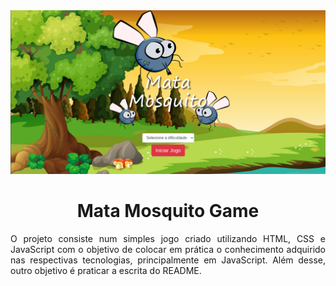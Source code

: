 <img src="imagens/readme/home.png">

<h1 align="center">Mata Mosquito Game</h1>

<p align="justify">
	O projeto consiste num simples jogo criado utilizando HTML, CSS e JavaScript com o objetivo de colocar em prática o conhecimento adquirido nas respectivas tecnologias, principalmente em JavaScript. Além desse, outro objetivo é praticar a escrita do README. 
</p>